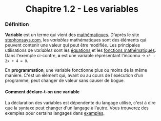 <center><h1>Chapitre 1.2 - Les variables</h1></center>

### Définition

**Variable** est un terme qui vient des [mathématiques](https://fr.wikipedia.org/wiki/Math%C3%A9matiques "wikipedia.org"). D'après le site [stephonsays.com](https://fr.strephonsays.com/variable-and-vs-constant-8185 "stephonsays.com"), les *variables* mathématiques sont des éléments qui peuvent contenir une valeur qui peut être modifiée. Les principales utilisations de *variables* sont les [équations](https://fr.wikipedia.org/wiki/%C3%89quation "wikipedia.org") et les [fonctions mathématiques](https://www.maths-cours.fr/cours/fonction "maths-cours.fr").
Dans l'exemple ci-contre, **x** est une variable réprésentant l'inconnu &rarr; `x² - 2x + 4 = 0`.

En **programmation**, une variable fonctionne plus ou moins de la même manière. C'est un élément qui, avant ou au cours de l'exécution d'un programme, peut changer de valeur sans causer de bogue.

#### Comment déclare-t-on une variable

La déclaration des variables est dépendente du langage utilisé, c'est à dire que la syntaxe peut changer d'un langage à l'autre. Vous trouverez des exemples pour certains langages dans [examples](./Practice/Examples "Dossier d'example").